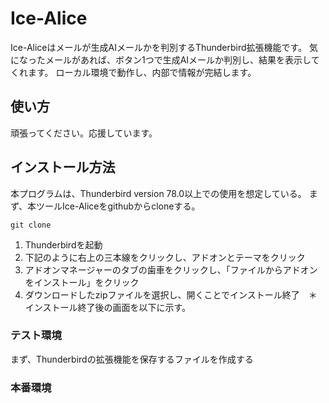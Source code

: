# Ice-Alice
Ice-Aliceはメールが生成AIメールかを判別するThunderbird拡張機能です。
気になったメールがあれば、ボタン1つで生成AIメールか判別し、結果を表示してくれます。
ローカル環境で動作し、内部で情報が完結します。

## 使い方
頑張ってください。応援しています。

## インストール方法
本プログラムは、Thunderbird version 78.0以上での使用を想定している。
まず、本ツールIce-Aliceをgithubからcloneする。
```
git clone 
```
1. Thunderbirdを起動
2. 下記のように右上の三本線をクリックし、アドオンとテーマをクリック
3. アドオンマネージャーのタブの歯車をクリックし、「ファイルからアドオンをインストール」をクリック
4. ダウンロードしたzipファイルを選択し、開くことでインストール終了　＊インストール終了後の画面を以下に示す。

### テスト環境

まず、Thunderbirdの拡張機能を保存するファイルを作成する
### 本番環境
